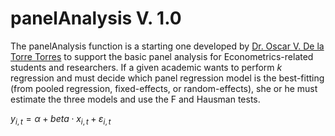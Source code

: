 # panelAnalysis V. 1.0

The panelAnalysis function is a starting one developed by [Dr. Oscar V. De la Torre Torres](https://oscardelatorretorres.com) to support the basic panel analysis for Econometrics-related students and researchers. If a given academic wants to perform $k$ regression and must decide which panel regression model is the best-fitting (from pooled regression, fixed-effects, or random-effects), she or he must estimate the three models and use the F and Hausman tests.

$y_{i,t}=\alpha+beta\cdot x_{i,t}+\varepsilon_{i,t}$
